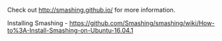 Check out http://smashing.github.io/ for more information.

Installing Smashing - https://github.com/Smashing/smashing/wiki/How-to%3A-Install-Smashing-on-Ubuntu-16.04.1
